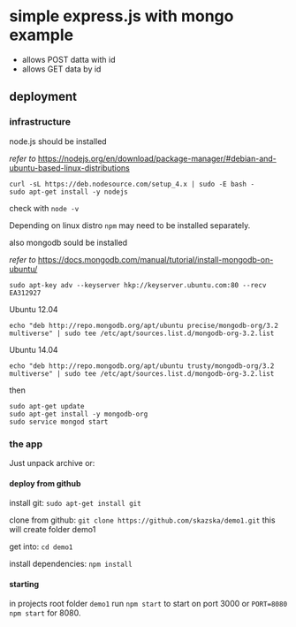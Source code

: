 # simple express.js with mongo example

* allows POST datta with id
* allows GET data by id

## deployment

### infrastructure
node.js should be installed 

*refer to* https://nodejs.org/en/download/package-manager/#debian-and-ubuntu-based-linux-distributions

    curl -sL https://deb.nodesource.com/setup_4.x | sudo -E bash -
    sudo apt-get install -y nodejs
    
check with `node -v`

Depending on linux distro `npm` may need to be installed separately.

also mongodb sould be installed

*refer to* https://docs.mongodb.com/manual/tutorial/install-mongodb-on-ubuntu/

    sudo apt-key adv --keyserver hkp://keyserver.ubuntu.com:80 --recv EA312927
    
Ubuntu 12.04
    
    echo "deb http://repo.mongodb.org/apt/ubuntu precise/mongodb-org/3.2 multiverse" | sudo tee /etc/apt/sources.list.d/mongodb-org-3.2.list

Ubuntu 14.04
    
    echo "deb http://repo.mongodb.org/apt/ubuntu trusty/mongodb-org/3.2 multiverse" | sudo tee /etc/apt/sources.list.d/mongodb-org-3.2.list


then 
    
    sudo apt-get update
    sudo apt-get install -y mongodb-org
    sudo service mongod start
    
### the app

Just unpack archive or:

#### deploy from github

install git:  `sudo apt-get install git`

clone from github:  `git clone https://github.com/skazska/demo1.git` this will create folder demo1  

get into: `cd demo1`  

install dependencies: `npm install`  

#### starting

in projects root folder `demo1` run `npm start` to start on port 3000 or `PORT=8080  npm start` for 8080.


